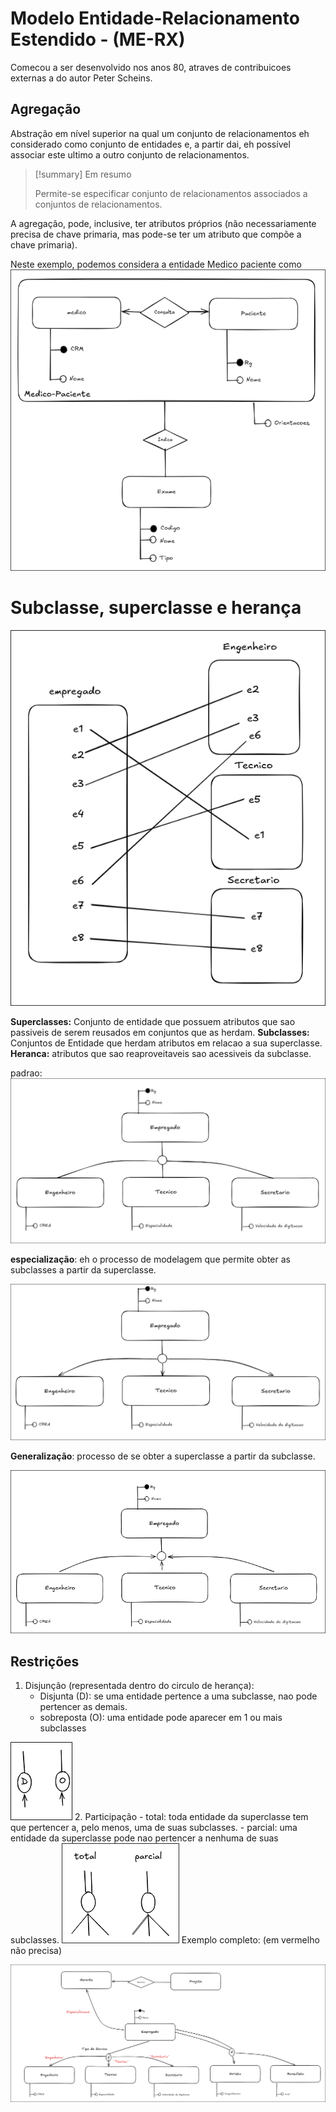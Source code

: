 # Modelo Entidade-Relacionamento Estendido - (ME-RX)
Comecou a ser desenvolvido nos anos 80, atraves de contribuicoes externas a do autor Peter Scheins.

## Agregação
Abstração em nível superior na qual um conjunto de relacionamentos eh considerado como conjunto de entidades e, a partir dai, eh possível associar este ultimo a outro conjunto de relacionamentos.

> [!summary] Em resumo
>
> Permite-se especificar conjunto de relacionamentos associados a conjuntos de relacionamentos. 


A agregação, pode, inclusive, ter atributos próprios (não necessariamente precisa de chave primaria, mas pode-se ter um atributo que compõe a chave primaria).

Neste exemplo, podemos considera a entidade Medico paciente como
![image](../../dist/1743531342_grim.png)

# Subclasse, superclasse e herança

![sim](../../dist/1743533794_grim.png)

__Superclasses:__ Conjunto de entidade que possuem atributos que sao passiveis de serem reusados em conjuntos que as herdam.
__Subclasses:__ Conjuntos de Entidade que herdam atributos em relacao a sua superclasse.
__Heranca:__ atributos que sao reaproveitaveis sao acessiveis da subclasse.

padrao: 
![padrao](../../dist/1743534007_grim.png)

__especialização__: eh o processo de modelagem que permite obter as subclasses a partir da superclasse.

![especializacao](../../dist/1743534266_grim.png)


__Generalização__: processo de se obter a superclasse a partir da subclasse.

![Generalizacao](../../dist/1743534478_grim.png)

## Restrições
1. Disjunção (representada dentro do circulo de herança):  
	- Disjunta (D): se uma entidade pertence a uma subclasse, nao pode pertencer as demais.
	- sobreposta (O): uma entidade pode aparecer em 1 ou mais subclasses

![DO](../../dist/1743534706_grim.png)
2. Participação
	- total: toda entidade da superclasse tem que pertencer a, pelo menos, uma de suas subclasses.
	- parcial:  uma entidade da superclasse pode nao pertencer a nenhuma de suas subclasses.
![total e parcial](../../dist/1743535162_grim.png)
Exemplo completo: (em vermelho não precisa)

![exemplo completo](../../dist/1743536045_grim.png)
